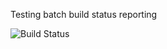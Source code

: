 Testing batch build status reporting

![Build Status](https://codebuild.us-west-2.amazonaws.com/badges?uuid=eyJlbmNyeXB0ZWREYXRhIjoicGRTUVYzelpsTzFOak5Hc3c0TGhVRnk2QVZXZXFMSE11VmtpQjZiMEswVHZVVVRJZjd4bHZUWDczWTdOeWIrWkwySWJ4MWJzaEtueXN2Y3lvSWI0SzVBPSIsIml2UGFyYW1ldGVyU3BlYyI6IkRKdTl3RGlQd0R3RnVjamsiLCJtYXRlcmlhbFNldFNlcmlhbCI6MX0%3D&branch=main)
